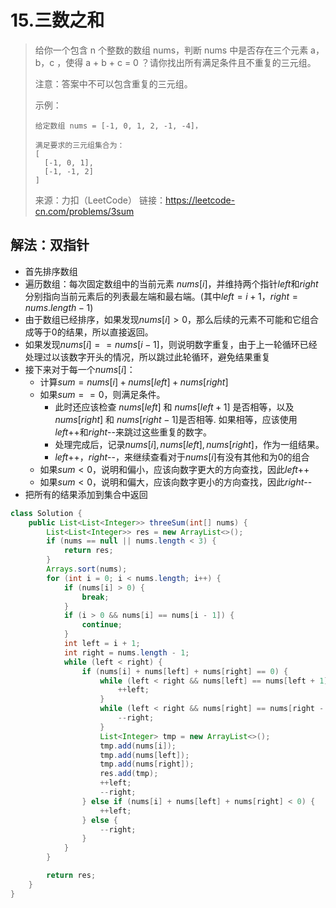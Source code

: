 # 15.三数之和

> 给你一个包含 n 个整数的数组 nums，判断 nums 中是否存在三个元素 a，b，c ，使得 a + b + c = 0 ？请你找出所有满足条件且不重复的三元组。
>
> 注意：答案中不可以包含重复的三元组。
>
> 示例：
>
> ```
> 给定数组 nums = [-1, 0, 1, 2, -1, -4]，
> 
> 满足要求的三元组集合为：
> [
>   [-1, 0, 1],
>   [-1, -1, 2]
> ]
> ```
>
> 来源：力扣（LeetCode）
> 链接：https://leetcode-cn.com/problems/3sum



## 解法：双指针

- 首先排序数组
- 遍历数组：每次固定数组中的当前元素 $nums[i]$，并维持两个指针$left$和$right$分别指向当前元素后的列表最左端和最右端。(其中$left=i+1$，$right=nums.length-1$)
- 由于数组已经排序，如果发现$nums[i]>0$，那么后续的元素不可能和它组合成等于0的结果，所以直接返回。
- 如果发现$nums[i]==nums[i-1]$，则说明数字重复，由于上一轮循环已经处理过以该数字开头的情况，所以跳过此轮循环，避免结果重复
- 接下来对于每一个$nums[i]$：
  - 计算$sum=nums[i]+nums[left]+nums[right]$
  - 如果$sum==0$，则满足条件。
    - 此时还应该检查
      $nums[left]$ 和 $nums[left+1]$ 是否相等，以及
      $nums[right]$ 和 $ nums[right-1]$是否相等.
      如果相等，应该使用$left$++和$right$--来跳过这些重复的数字。
    - 处理完成后，记录$nums[i], nums[left], nums[right]$，作为一组结果。
    - $left$++，$right$--，来继续查看对于$nums[i]$有没有其他和为0的组合
  - 如果$sum<0$，说明和偏小，应该向数字更大的方向查找，因此$left$++
  - 如果$sum<0$，说明和偏大，应该向数字更小的方向查找，因此$right$--
- 把所有的结果添加到集合中返回



```java
class Solution {
    public List<List<Integer>> threeSum(int[] nums) {
        List<List<Integer>> res = new ArrayList<>();
        if (nums == null || nums.length < 3) {
            return res;
        }
        Arrays.sort(nums);
        for (int i = 0; i < nums.length; i++) {
            if (nums[i] > 0) {
                break;
            }
            if (i > 0 && nums[i] == nums[i - 1]) {
                continue;
            }
            int left = i + 1;
            int right = nums.length - 1;
            while (left < right) {
                if (nums[i] + nums[left] + nums[right] == 0) {
                    while (left < right && nums[left] == nums[left + 1]) {
                        ++left;
                    }
                    while (left < right && nums[right] == nums[right - 1]) {
                        --right;
                    }
                    List<Integer> tmp = new ArrayList<>();
                    tmp.add(nums[i]);
                    tmp.add(nums[left]);
                    tmp.add(nums[right]);
                    res.add(tmp);
                    ++left;
                    --right;
                } else if (nums[i] + nums[left] + nums[right] < 0) {
                    ++left;
                } else {
                    --right;
                }
            }
        }

        return res;
    }
}
```



